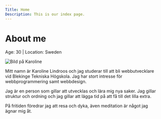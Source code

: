 ```yaml
---
Title: Home
Description: This is our index page.
---
```


About me
==========================

<p class="align-center">Age: 30 | Location: Sweden</p>

<div class="wrap-me">
    <div class="me">
        <img src="%base_url%/image/karoline.jpg" alt="Bild på Karoline">
    </div>
    <p>Mitt namn är Karoline Lindroos och jag studerar till att bli webbutvecklare vid Blekinge Tekniska Högskola. Jag har stort intresse för webbprogrammering samt webbdesign.</p>
    <p>Jag är en person som gillar att utvecklas och lära mig nya saker. Jag gillar struktur och ordning och jag gillar att lägga tid på att få till det lilla extra.</p>
    <p>På fritiden föredrar jag att resa och dyka, även meditation är något jag ägnar mig åt.</p>
</div>
<!-- ![Bild på Karoline](%base_url%/image/karoline.jpg){.me} -->

